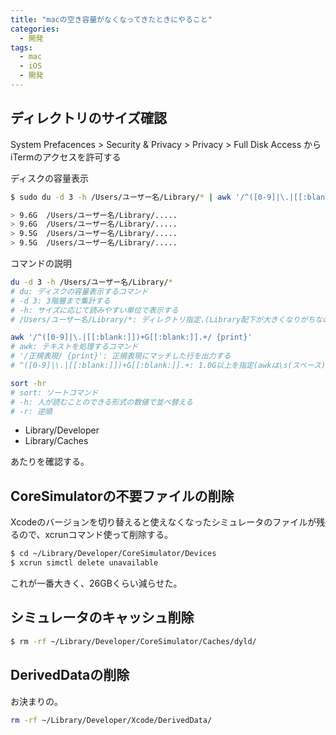 ```yaml
---
title: "macの空き容量がなくなってきたときにやること"
categories:
  - 開発
tags:
  - mac
  - iOS
  - 開発
---
```


## ディレクトリのサイズ確認

System Prefacences > Security & Privacy > Privacy > Full Disk Access
からiTermのアクセスを許可する

ディスクの容量表示

```sh
$ sudo du -d 3 -h /Users/ユーザー名/Library/* | awk '/^([0-9]|\.|[[:blank:]])+G[[:blank:]].+/ {print}' | sort -hr

> 9.6G	/Users/ユーザー名/Library/.....
> 9.6G	/Users/ユーザー名/Library/.....
> 9.5G	/Users/ユーザー名/Library/.....
> 9.5G	/Users/ユーザー名/Library/.....
```

コマンドの説明

```sh
du -d 3 -h /Users/ユーザー名/Library/*
# du: ディスクの容量表示するコマンド
# -d 3: 3階層まで集計する
# -h: サイズに応じて読みやすい単位で表示する
# /Users/ユーザー名/Library/*: ディレクトリ指定.(Library配下が大きくなりがちなので)

awk '/^([0-9]|\.|[[:blank:]])+G[[:blank:]].+/ {print}'
# awk: テキストを処理するコマンド
# '/正規表現/ {print}': 正規表現にマッチした行を出力する
# ^([0-9]|\.|[[:blank:]])+G[[:blank:]].+: 1.0G以上を指定(awkは\s(スペース)\d(任意の数字)が使えないので注意)

sort -hr
# sort: ソートコマンド
# -h: 人が読むことのできる形式の数値で並べ替える
# -r: 逆順
```

- Library/Developer
- Library/Caches

あたりを確認する。

## CoreSimulatorの不要ファイルの削除

Xcodeのバージョンを切り替えると使えなくなったシミュレータのファイルが残るので、xcrunコマンド使って削除する。

```sh
$ cd ~/Library/Developer/CoreSimulator/Devices
$ xcrun simctl delete unavailable
```

これが一番大きく、26GBくらい減らせた。

## シミュレータのキャッシュ削除

```sh
$ rm -rf ~/Library/Developer/CoreSimulator/Caches/dyld/
```

## DerivedDataの削除

お決まりの。

```sh
rm -rf ~/Library/Developer/Xcode/DerivedData/
```
